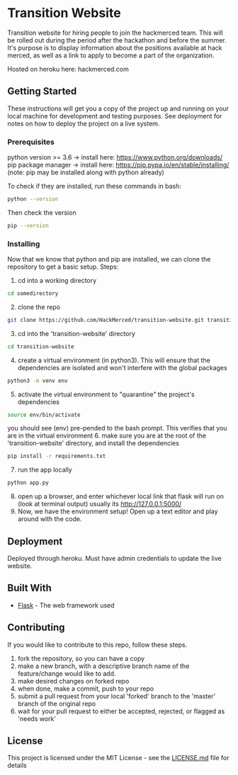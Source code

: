 # Transition Website

Transition website for hiring people to join the hackmerced team.
This will be rolled out during the period after the hackathon and before the summer.  It's purpose is to display
information about the positions available at hack merced, as well as a link to apply to become a part of 
the organization.

Hosted on heroku here:  hackmerced.com

## Getting Started

These instructions will get you a copy of the project up and running on your local machine for development and testing purposes. See deployment for notes on how to deploy the project on a live system.

### Prerequisites

python version >= 3.6 -> install here:  https://www.python.org/downloads/
pip package manager -> install here:    https://pip.pypa.io/en/stable/installing/ (note: pip may be installed along with python already)

To check if they are installed, run these commands in bash:
```bash
python --version
```
Then check the version
```bash
pip --version
```

### Installing

Now that we know that python and pip are installed, we can clone the repository to get a basic setup.
Steps:
1. cd into a working directory
```bash
cd somedirectory
```
2. clone the repo
```bash
git clone https://github.com/HackMerced/transition-website.git transition-website
```
3. cd into the 'transition-website' directory
```bash
cd transition-website
```
4. create a virtual environment (in python3). This will ensure that the dependencies are isolated and won't interfere with the global packages
```bash
python3 -m venv env
```
5. activate the virtual environment to "quarantine" the project's dependencies
```bash
source env/bin/activate
```
you should see (env) pre-pended to the bash prompt. This verifies that you are in the virtual environment
6. make sure you are at the root of the 'transition-website' directory, and install the dependencies
```bash
pip install -r requirements.txt
```
7. run the app locally
```bash
python app.py
```
8. open up a browser, and enter whichever local link that flask will run on (look at terminal output)
usually its http://127.0.0.1:5000/
9. Now, we have the environment setup!  Open up a text editor and play around with the code.

## Deployment

Deployed through heroku.  Must have admin credentials to update the live website.

## Built With

* [Flask](http://flask.pocoo.org/) - The web framework used

## Contributing

If you would like to contribute to this repo, follow these steps.
1. fork the repository, so you can have a copy
2. make a new branch, with a descriptive branch name of the feature/change would like to add.
3. make desired changes on forked repo
4. when done, make a commit, push to your repo
5. submit a pull request from your local 'forked' branch to the 'master' branch of the original repo
6. wait for your pull request to either be accepted, rejected, or flagged as 'needs work'

## License

This project is licensed under the MIT License - see the [LICENSE.md](LICENSE.md) file for details
